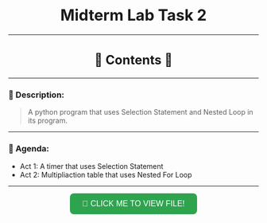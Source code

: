 <h1 align="center" style="font-size:2.2em; font-weight:bold;">Midterm Lab Task 2</h1>

---

<h2 align="center" style="font-size:1.8em; font-weight:bold;">📜 Contents 📜</h2>

---

### 📝 Description:
> A python program that uses Selection Statement and Nested Loop in its program.

---

### 🎯 Agenda:
- Act 1: A timer that uses Selection Statement
- Act 2: Multipliaction table that uses Nested For Loop

---

<p align="center">
  <a href="asset/Midterm Lab Task 2 - Quiambao_AronDaniel_B.pdf" target="_blank">
    <button style="
      background-color:#2ea44f;
      border:none;
      color:white;
      padding:12px 25px;
      text-align:center;
      font-size:16px;
      border-radius:8px;
      cursor:pointer;
    ">
      📄 CLICK ME TO VIEW FILE!
    </button>
  </a>
</p>
